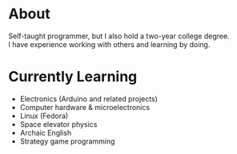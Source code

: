 # About
Self-taught programmer, but I also hold a two-year college degree.  
I have experience working with others and learning by doing.

# Currently Learning
- Electronics (Arduino and related projects)  
- Computer hardware & microelectronics  
- Linux (Fedora)  
- Space elevator physics  
- Archaic English  
- Strategy game programming  

